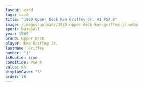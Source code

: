 ```yaml
---
layout: card
tags: card
title: "1989 Upper Deck Ken Griffey Jr. #1 PSA 8"
image: /images/uploads/1989-upper-deck-ken-griffey-jr.webp
sport: Baseball
year: 1989
brand: Upper Deck
player: Ken Griffey Jr.
lastName: Griffey
number: "1"
isRookie: true
condition: PSA 8
value: 85
displayCase: "3"
order: 10
---
```


